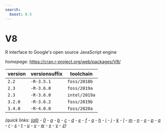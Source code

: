 ```yaml
---
search:
  boost: 0.5
---
```

# V8

R interface to Google's open source JavaScript engine

*homepage*: <https://cran.r-project.org/web/packages/V8/>

version | versionsuffix | toolchain
--------|---------------|----------
``2.2`` | ``-R-3.5.1`` | ``foss/2018b``
``2.3`` | ``-R-3.6.0`` | ``foss/2019a``
``2.3`` | ``-R-3.6.0`` | ``intel/2019a``
``3.2.0`` | ``-R-3.6.2`` | ``foss/2019b``
``3.4.0`` | ``-R-4.0.0`` | ``foss/2020a``


*(quick links: [(all)](../index.md) - [0](../0/index.md) - [a](../a/index.md) - [b](../b/index.md) - [c](../c/index.md) - [d](../d/index.md) - [e](../e/index.md) - [f](../f/index.md) - [g](../g/index.md) - [h](../h/index.md) - [i](../i/index.md) - [j](../j/index.md) - [k](../k/index.md) - [l](../l/index.md) - [m](../m/index.md) - [n](../n/index.md) - [o](../o/index.md) - [p](../p/index.md) - [q](../q/index.md) - [r](../r/index.md) - [s](../s/index.md) - [t](../t/index.md) - [u](../u/index.md) - [v](../v/index.md) - [w](../w/index.md) - [x](../x/index.md) - [y](../y/index.md) - [z](../z/index.md))*


